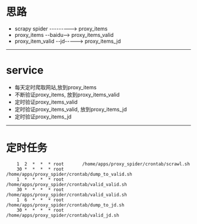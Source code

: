 # 思路
- scrapy spider     ---------> proxy_items
- proxy_items       --baidu--> proxy_items_valid
- proxy_item_valid  --jd-----> proxy_items_jd

---

# service
- 每天定时爬取网站,放到proxy_items
- 不断验证proxy_items, 放到proxy_items_valid
- 定时验证proxy_items_valid
- 定时验证proxy_items_valid, 放到proxy_items_jd
- 定时验证proxy_items_jd

---

# 定时任务

		1  2  *  *  * root       /home/apps/proxy_spider/crontab/scrawl.sh
		30 *  *  *  * root       /home/apps/proxy_spider/crontab/dump_to_valid.sh
		1  *  *  *  * root       /home/apps/proxy_spider/crontab/valid_valid.sh
		30 *  *  *  * root       /home/apps/proxy_spider/crontab/valid_valid.sh
		1  6  *  *  * root       /home/apps/proxy_spider/crontab/dump_to_jd.sh
		30 *  *  *  * root       /home/apps/proxy_spider/crontab/valid_jd.sh

